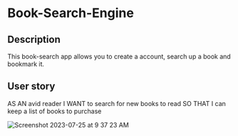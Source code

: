 # Book-Search-Engine

## Description 
This book-search app allows you to create a account, search up a book and bookmark it.



## User story 
AS AN avid reader
I WANT to search for new books to read
SO THAT I can keep a list of books to purchase

![Screenshot 2023-07-25 at 9 37 23 AM](https://github.com/Daveerr/Book-Search-Engine/assets/96632776/4b3f88b4-b04e-42ce-99f5-a025f5a13f60)

